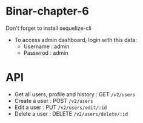 # Binar-chapter-6

Don't forget to install sequelize-cli

- To access admin dashboard, login with this data: 
  - Username : admin
  - Passwrod : admin


# API

- Get all users, profile and history : GET <code>/v2/users</code>
- Create a user : POST <code>/v2/users</code>
- Edit a user : PUT <code>/v2/users/edit/:id</code>
- Delete a user : DELETE <code>/v2/users/delete/:id</code>
